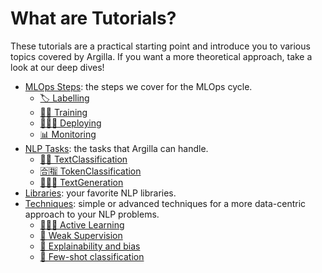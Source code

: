 # What are Tutorials?

These tutorials are a practical starting point and introduce you to various topics covered by Argilla. If you want a more theoretical approach, take a look at our deep dives!

- [MLOps Steps](/features/features.html): the steps we cover for the MLOps cycle.
    - [🏷 Labelling](/features/features.html)
    - [💪🏽 Training](/features/features.html)
    - [👨🏽‍💻 Deploying](/features/features.html)
    - [📊 Monitoring](/features/features.html)
- [NLP Tasks](/features/features.html): the tasks that Argilla can handle.
    - [📕📗 TextClassification](/features/features.html)
    - [🈴🈯️ TokenClassification](/features/features.html)
    - [👨🏽💬 TextGeneration](/features/features.html)
- [Libraries](/features/features.html): your favorite NLP libraries.
- [Techniques](/features/features.html): simple or advanced techniques for a more data-centric approach to your NLP problems.
    - [👨🏽‍🏫 Active Learning](/features/features.html)
    - [🫡 Weak Supervision](/features/features.html)
    - [🔎 Explainability and bias](/features/features.html)
    - [🔫 Few-shot classification](/features/features.html)




